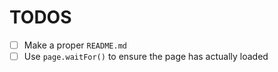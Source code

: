# TODOS

- [ ] Make a proper `README.md`
- [ ] Use `page.waitFor()` to ensure the page has actually loaded
